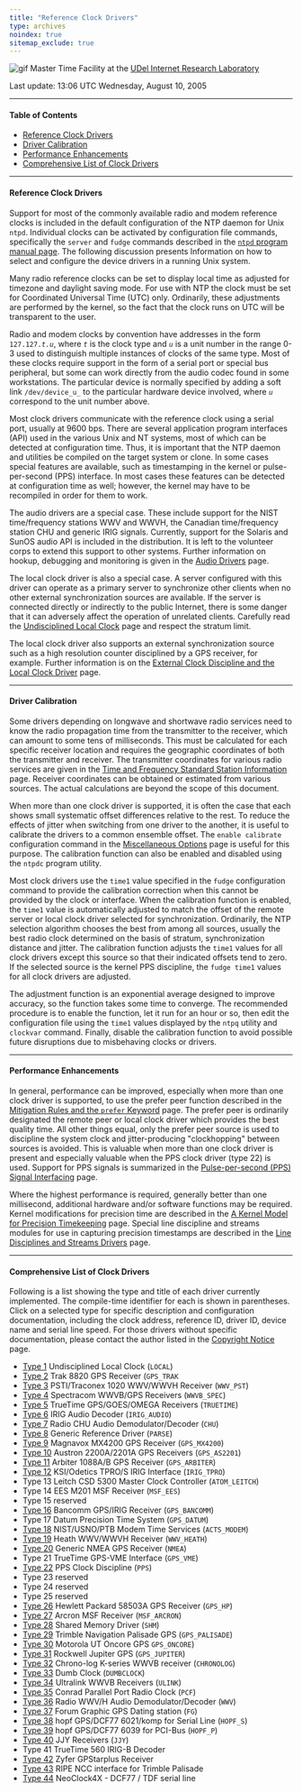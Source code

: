 ```yaml
---
title: "Reference Clock Drivers"
type: archives
noindex: true 
sitemap_exclude: true
---
```


![gif](/documentation/pic/stack1a.jpg) Master Time Facility at the [UDel Internet Research Laboratory](/reflib/lab/)

Last update:  13:06 UTC Wednesday, August 10, 2005

* * *

#### Table of Contents

*   [Reference Clock Drivers](/documentation/4.2.2-series/refclock/#reference-clock-drivers)
*   [Driver Calibration](/documentation/4.2.2-series/refclock/#driver-calibration)
*   [Performance Enhancements](/documentation/4.2.2-series/refclock/#performance-enhancements)
*   [Comprehensive List of Clock Drivers](/documentation/4.2.2-series/refclock/#comprehensive-list-of-clock-drivers)

* * *

#### Reference Clock Drivers

Support for most of the commonly available radio and modem reference clocks is included in the default configuration of the NTP daemon for Unix <code>ntpd</code>. Individual clocks can be activated by configuration file commands, specifically the <code>server</code> and <code>fudge</code> commands described in the [<code>ntpd</code> program manual page](/documentation/4.2.2-series/ntpd/). The following discussion presents Information on how to select and configure the device drivers in a running Unix system.

Many radio reference clocks can be set to display local time as adjusted for timezone and daylight saving mode. For use with NTP the clock must be set for Coordinated Universal Time (UTC) only. Ordinarily, these adjustments are performed by the kernel, so the fact that the clock runs on UTC will be transparent to the user.

Radio and modem clocks by convention have addresses in the form <code>127.127._t.u_</code>, where <code>_t_</code> is the clock type and <code>_u_</code> is a unit number in the range 0-3 used to distinguish multiple instances of clocks of the same type. Most of these clocks require support in the form of a serial port or special bus peripheral, but some can work directly from the audio codec found in some workstations. The particular device is normally specified by adding a soft link <code>/dev/device_u_</code> to the particular hardware device involved, where _<code>u</code>_ correspond to the unit number above.

Most clock drivers communicate with the reference clock using a serial port, usually at 9600 bps. There are several application program interfaces (API) used in the various Unix and NT systems, most of which can be detected at configuration time. Thus, it is important that the NTP daemon and utilities be compiled on the target system or clone. In some cases special features are available, such as timestamping in the kernel or pulse-per-second (PPS) interface. In most cases these features can be detected at configuration time as well; however, the kernel may have to be recompiled in order for them to work.

The audio drivers are a special case. These include support for the NIST time/frequency stations WWV and WWVH, the Canadian time/frequency station CHU and generic IRIG signals. Currently, support for the Solaris and SunOS audio API is included in the distribution. It is left to the volunteer corps to extend this support to other systems. Further information on hookup, debugging and monitoring is given in the [Audio Drivers](/documentation/4.2.2-series/audio/) page.

The local clock driver is also a special case. A server configured with this driver can operate as a primary server to synchronize other clients when no other external synchronization sources are available. If the server is connected directly or indirectly to the public Internet, there is some danger that it can adversely affect the operation of unrelated clients. Carefully read the [Undisciplined Local Clock](/documentation/drivers/driver1/) page and respect the stratum limit.

The local clock driver also supports an external synchronization source such as a high resolution counter disciplined by a GPS receiver, for example. Further information is on the [External Clock Discipline and the Local Clock Driver](/documentation/4.2.2-series/extern/) page.

* * *

#### Driver Calibration

Some drivers depending on longwave and shortwave radio services need to know the radio propagation time from the transmitter to the receiver, which can amount to some tens of milliseconds. This must be calculated for each specific receiver location and requires the geographic coordinates of both the transmitter and receiver. The transmitter coordinates for various radio services are given in the [Time and Frequency Standard Station Information](/reflib/qth/) page. Receiver coordinates can be obtained or estimated from various sources. The actual calculations are beyond the scope of this document.

When more than one clock driver is supported, it is often the case that each shows small systematic offset differences relative to the rest. To reduce the effects of jitter when switching from one driver to the another, it is useful to calibrate the drivers to a common ensemble offset. The <code>enable calibrate</code> configuration command in the [Miscellaneous Options](/documentation/4.2.2-series/miscopt/) page is useful for this purpose. The calibration function can also be enabled and disabled using the <code>ntpdc</code> program utility.

Most clock drivers use the <code>time1</code> value specified in the <code>fudge</code> configuration command to provide the calibration correction when this cannot be provided by the clock or interface. When the calibration function is enabled, the <code>time1</code> value is automatically adjusted to match the offset of the remote server or local clock driver selected for synchronization. Ordinarily, the NTP selection algorithm chooses the best from among all sources, usually the best radio clock determined on the basis of stratum, synchronization distance and jitter. The calibration function adjusts the <code>time1</code> values for all clock drivers except this source so that their indicated offsets tend to zero. If the selected source is the kernel PPS discipline, the <code>fudge time1</code> values for all clock drivers are adjusted.

The adjustment function is an exponential average designed to improve accuracy, so the function takes some time to converge. The recommended procedure is to enable the function, let it run for an hour or so, then edit the configuration file using the <code>time1</code> values displayed by the <code>ntpq</code> utility and <code>clockvar</code> command. Finally, disable the calibration function to avoid possible future disruptions due to misbehaving clocks or drivers.

* * *

#### Performance Enhancements

In general, performance can be improved, especially when more than one clock driver is supported, to use the prefer peer function described in the [Mitigation Rules and the <code>prefer</code> Keyword](/documentation/4.2.2-series/prefer/) page. The prefer peer is ordinarily designated the remote peer or local clock driver which provides the best quality time. All other things equal, only the prefer peer source is used to discipline the system clock and jitter-producing "clockhopping" between sources is avoided. This is valuable when more than one clock driver is present and especially valuable when the PPS clock driver (type 22) is used. Support for PPS signals is summarized in the [Pulse-per-second (PPS) Signal Interfacing](/documentation/4.2.2-series/pps/) page.

Where the highest performance is required, generally better than one millisecond, additional hardware and/or software functions may be required. Kernel modifications for precision time are described in the [A Kernel Model for Precision Timekeeping](/documentation/4.2.2-series/kern/) page. Special line discipline and streams modules for use in capturing precision timestamps are described in the [Line Disciplines and Streams Drivers](/documentation/4.2.2-series/ldisc/) page.

* * *

#### Comprehensive List of Clock Drivers

Following is a list showing the type and title of each driver currently implemented. The compile-time identifier for each is shown in parentheses. Click on a selected type for specific description and configuration documentation, including the clock address, reference ID, driver ID, device name and serial line speed. For those drivers without specific documentation, please contact the author listed in the [Copyright Notice](/documentation/4.2.2-series/copyright/) page.

*   [Type 1](/documentation/drivers/driver1/) Undisciplined Local Clock (<code>LOCAL</code>)
*   [Type 2](/documentation/drivers/driver2/) Trak 8820 GPS Receiver (<code>GPS_TRAK</code>
*   [Type 3](/documentation/drivers/driver3/) PSTI/Traconex 1020 WWV/WWVH Receiver (<code>WWV_PST</code>)
*   [Type 4](/documentation/drivers/driver4/) Spectracom WWVB/GPS Receivers (<code>WWVB_SPEC</code>)
*   [Type 5](/documentation/drivers/driver5/) TrueTime GPS/GOES/OMEGA Receivers (<code>TRUETIME</code>)
*   [Type 6](/documentation/drivers/driver6/) IRIG Audio Decoder (<code>IRIG_AUDIO</code>)
*   [Type 7](/documentation/drivers/driver7/) Radio CHU Audio Demodulator/Decoder (<code>CHU</code>)
*   [Type 8](/documentation/drivers/driver8/) Generic Reference Driver (<code>PARSE</code>)
*   [Type 9](/documentation/drivers/driver9/) Magnavox MX4200 GPS Receiver (<code>GPS_MX4200</code>)
*   [Type 10](/documentation/drivers/driver10/) Austron 2200A/2201A GPS Receivers (<code>GPS_AS2201</code>)
*   [Type 11](/documentation/drivers/driver11/) Arbiter 1088A/B GPS Receiver (<code>GPS_ARBITER</code>)
*   [Type 12](/documentation/drivers/driver12/) KSI/Odetics TPRO/S IRIG Interface (<code>IRIG_TPRO</code>)
*   Type 13 Leitch CSD 5300 Master Clock Controller (<code>ATOM_LEITCH</code>)
*   Type 14 EES M201 MSF Receiver (<code>MSF_EES</code>)
*   Type 15 reserved
*   [Type 16](/documentation/drivers/driver16/) Bancomm GPS/IRIG Receiver (<code>GPS_BANCOMM</code>)
*   Type 17 Datum Precision Time System (<code>GPS_DATUM</code>)
*   [Type 18](/documentation/drivers/driver18/) NIST/USNO/PTB Modem Time Services (<code>ACTS_MODEM</code>)
*   [Type 19](/documentation/drivers/driver19/) Heath WWV/WWVH Receiver (<code>WWV_HEATH</code>)
*   [Type 20](/documentation/drivers/driver20/) Generic NMEA GPS Receiver (<code>NMEA</code>)
*   Type 21 TrueTime GPS-VME Interface (<code>GPS_VME</code>)
*   [Type 22](/documentation/drivers/driver22/) PPS Clock Discipline (<code>PPS</code>)
*   Type 23 reserved
*   Type 24 reserved
*   Type 25 reserved
*   [Type 26](/documentation/drivers/driver26/) Hewlett Packard 58503A GPS Receiver (<code>GPS_HP</code>)
*   [Type 27](/documentation/drivers/driver27/) Arcron MSF Receiver (<code>MSF_ARCRON</code>)
*   [Type 28](/documentation/drivers/driver28/) Shared Memory Driver (<code>SHM</code>)
*   [Type 29](/documentation/drivers/driver29/) Trimble Navigation Palisade GPS (<code>GPS_PALISADE</code>)
*   [Type 30](/documentation/drivers/driver30/) Motorola UT Oncore GPS <code>GPS_ONCORE</code>)
*   [Type 31](/documentation/drivers/driver31/) Rockwell Jupiter GPS (<code>GPS_JUPITER</code>)
*   [Type 32](/documentation/drivers/driver32/) Chrono-log K-series WWVB receiver (<code>CHRONOLOG</code>)
*   [Type 33](/documentation/drivers/driver33/) Dumb Clock (<code>DUMBCLOCK</code>)
*   [Type 34](/documentation/drivers/driver34/) Ultralink WWVB Receivers (<code>ULINK</code>)
*   [Type 35](/documentation/drivers/driver35/) Conrad Parallel Port Radio Clock (<code>PCF</code>)
*   [Type 36](/documentation/drivers/driver36/) Radio WWV/H Audio Demodulator/Decoder (<code>WWV</code>)
*   [Type 37](/documentation/drivers/driver37/) Forum Graphic GPS Dating station (<code>FG</code>)
*   [Type 38](/documentation/drivers/driver38/) hopf GPS/DCF77 6021/komp for Serial Line (<code>HOPF_S</code>)
*   [Type 39](/documentation/drivers/driver39/) hopf GPS/DCF77 6039 for PCI-Bus (<code>HOPF_P</code>)
*   [Type 40](/documentation/drivers/driver40/) JJY Receivers (<code>JJY</code>)
*   Type 41 TrueTime 560 IRIG-B Decoder
*   [Type 42](/documentation/drivers/driver42/) Zyfer GPStarplus Receiver
*   [Type 43](/documentation/drivers/driver43/) RIPE NCC interface for Trimble Palisade
*   [Type 44](/documentation/drivers/driver44/) NeoClock4X - DCF77 / TDF serial line